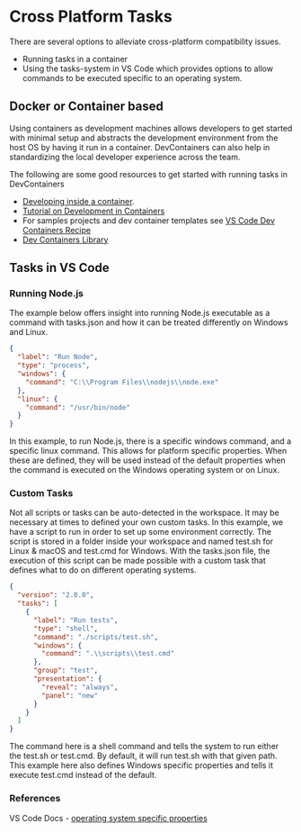 # Cross Platform Tasks

There are several options to alleviate cross-platform compatibility issues.

- Running tasks in a container 
- Using the tasks-system in VS Code which provides options to allow commands to be executed specific to an operating system.

## Docker or Container based

Using containers as development machines allows developers to get started with minimal setup and abstracts the development environment from the host OS by having it run in a container.
DevContainers can also help in standardizing the local developer experience across the team.

The following are some good resources to get started with running tasks in DevContainers

- [Developing inside a container](https://code.visualstudio.com/docs/remote/containers).
- [Tutorial on Development in Containers](https://code.visualstudio.com/docs/remote/containers-tutorial)
- For samples projects and dev container templates see [VS Code Dev Containers Recipe](https://github.com/microsoft/vscode-dev-containers)
- [Dev Containers Library](../devcontainers.md)

## Tasks in VS Code

### Running Node.js

The example below offers insight into running Node.js executable as a command with tasks.json and how it can be treated differently on Windows and Linux.

```json
{
  "label": "Run Node",
  "type": "process",
  "windows": {
    "command": "C:\\Program Files\\nodejs\\node.exe"
  },
  "linux": {
    "command": "/usr/bin/node"
  }
}
```

In this example, to run Node.js, there is a specific windows command, and a specific linux command. This allows for platform specific properties. When these are defined, they will be used instead of the default properties when the command is executed on the Windows operating system or on Linux.

### Custom Tasks

Not all scripts or tasks can be auto-detected in the workspace. It may be necessary at times to defined your own custom tasks. In this example, we have a script to run in order to set up some environment correctly. The script is stored in a folder inside your workspace and named test.sh for Linux & macOS and test.cmd for Windows. With the tasks.json file, the execution of this script can be made possible with a custom task that defines what to do on different operating systems.

```json
{
  "version": "2.0.0",
  "tasks": [
    {
      "label": "Run tests",
      "type": "shell",
      "command": "./scripts/test.sh",
      "windows": {
        "command": ".\\scripts\\test.cmd"
      },
      "group": "test",
      "presentation": {
        "reveal": "always",
        "panel": "new"
      }
    }
  ]
}

```

The command here is a shell command and tells the system to run either the test.sh or test.cmd. By default, it will run test.sh with that given path. This example here also defines Windows specific properties and tells it execute test.cmd instead of the default.

### References

VS Code Docs - [operating system specific properties](https://vscode-docs.readthedocs.io/en/stable/editor/tasks/#operating-system-specific-properties)
